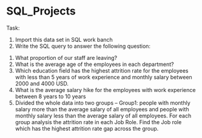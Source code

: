 # SQL_Projects

Task: 
1) Import this data set in SQL work banch
2) Write the SQL query to answer the following question: 

1. What proportion of our staff are leaving?
2. What is the average age of the employees in each department?
3. Which education field has the highest attrition rate for the employees with less than 5 years of 
work experience and monthly salary between 2000 and 4000 USD.
4. What is the average salary hike for the employees with work experience between 8 years to 10 
years
5. Divided the whole data into two groups – Group1: people with monthly salary more than the 
average salary of all employees and people with monthly salary less than the average salary of 
all employees. For each group analysis the attrition rate in each Job Role. Find the Job role which 
has the highest attrition rate gap across the group.
